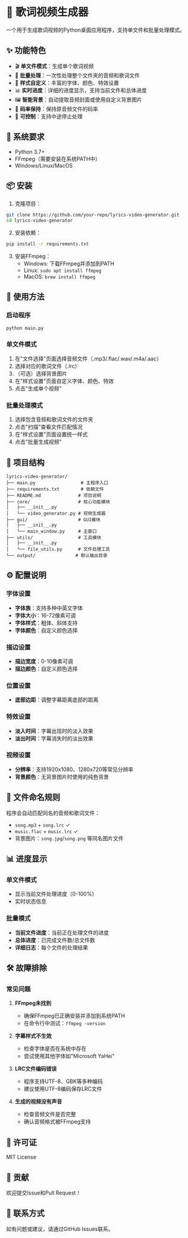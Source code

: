 # 🎵 歌词视频生成器

一个用于生成歌词视频的Python桌面应用程序，支持单文件和批量处理模式。

## ✨ 功能特色

- 🎬 **单文件模式**：生成单个歌词视频
- 📁 **批量处理**：一次性处理整个文件夹的音频和歌词文件
- 🎨 **样式自定义**：丰富的字体、颜色、特效设置
- 📊 **实时进度**：详细的进度显示，支持当前文件和总体进度
- 🖼️ **智能背景**：自动提取音频封面或使用自定义背景图片
- 💾 **码率保持**：保持原音频文件的码率
- 🛑 **可控制**：支持中途停止处理

## 🔧 系统要求

- Python 3.7+
- FFmpeg（需要安装在系统PATH中）
- Windows/Linux/MacOS

## 📦 安装

1. 克隆项目：
```bash
git clone https://github.com/your-repo/lyrics-video-generator.git
cd lyrics-video-generator
```

2. 安装依赖：
```bash
pip install -r requirements.txt
```

3. 安装FFmpeg：
   - Windows: 下载FFmpeg并添加到PATH
   - Linux: `sudo apt install ffmpeg`
   - MacOS: `brew install ffmpeg`

## 🚀 使用方法

### 启动程序
```bash
python main.py
```

### 单文件模式
1. 在"文件选择"页面选择音频文件（.mp3/.flac/.wav/.m4a/.aac）
2. 选择对应的歌词文件（.lrc）
3. （可选）选择背景图片
4. 在"样式设置"页面自定义字体、颜色、特效
5. 点击"生成单个视频"

### 批量处理模式
1. 选择包含音频和歌词文件的文件夹
2. 点击"扫描"查看文件匹配情况
3. 在"样式设置"页面设置统一样式
4. 点击"批量生成视频"

## 📁 项目结构

```
lyrics-video-generator/
├── main.py                 # 主程序入口
├── requirements.txt        # 依赖文件
├── README.md              # 项目说明
├── core/                  # 核心功能模块
│   ├── __init__.py
│   └── video_generator.py # 视频生成器
├── gui/                   # GUI模块
│   ├── __init__.py
│   └── main_window.py     # 主窗口
├── utils/                 # 工具模块
│   ├── __init__.py
│   └── file_utils.py      # 文件处理工具
└── output/               # 默认输出目录
```

## ⚙️ 配置说明

### 字体设置
- **字体族**：支持多种中英文字体
- **字体大小**：16-72像素可调
- **字体样式**：粗体、斜体支持
- **字体颜色**：自定义颜色选择

### 描边设置
- **描边宽度**：0-10像素可调
- **描边颜色**：自定义颜色选择

### 位置设置
- **底部边距**：调整字幕距离底部的距离

### 特效设置
- **淡入时间**：字幕出现时的淡入效果
- **淡出时间**：字幕消失时的淡出效果

### 视频设置
- **分辨率**：支持1920x1080、1280x720等常见分辨率
- **背景颜色**：无背景图片时使用的纯色背景

## 🎯 文件命名规则

程序会自动匹配同名的音频和歌词文件：
- `song.mp3` + `song.lrc` ✓
- `music.flac` + `music.lrc` ✓
- 背景图片：`song.jpg`/`song.png` 等同名图片文件

## 📊 进度显示

### 单文件模式
- 显示当前文件处理进度（0-100%）
- 实时状态信息

### 批量模式
- **当前文件进度**：当前正在处理文件的进度
- **总体进度**：已完成文件数/总文件数
- **详细日志**：每个文件的处理结果

## 🛠️ 故障排除

### 常见问题

1. **FFmpeg未找到**
   - 确保FFmpeg已正确安装并添加到系统PATH
   - 在命令行中测试：`ffmpeg -version`

2. **字幕样式不生效**
   - 检查字体是否在系统中存在
   - 尝试使用其他字体如"Microsoft YaHei"

3. **LRC文件编码错误**
   - 程序支持UTF-8、GBK等多种编码
   - 建议使用UTF-8编码保存LRC文件

4. **生成的视频没有声音**
   - 检查音频文件是否完整
   - 确认音频格式被FFmpeg支持

## 📄 许可证

MIT License

## 🤝 贡献

欢迎提交Issue和Pull Request！

## 📮 联系方式

如有问题或建议，请通过GitHub Issues联系。